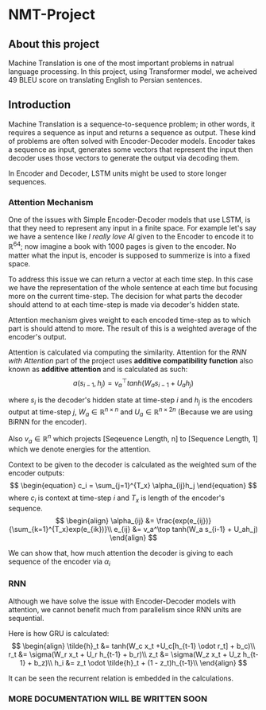 # NMT-Project
## About this project
Machine Translation is one of the most important problems in natrual language processing. In this project, using Transformer model, we acheived 49 BLEU score on translating English to Persian sentences.

## Introduction
Machine Translation is a sequence-to-sequence problem; in other words, it requires a sequence as input and returns a sequence as output. These kind of problems are often solved with Encoder-Decoder models. Encoder takes a sequence as input, generates some vectors that represent the input then decoder uses those vectors to generate the output via decoding them.

In Encoder and Decoder, LSTM units might be used to store longer sequences.

### Attention Mechanism
One of the issues with Simple Encoder-Decoder models that use LSTM, is that they need to represent any input in a finite space. For example let's say we have a sentence like *I really love AI* given to the Encoder to encode it to $\mathbb{R}^{64}$; now imagine a book with 1000 pages is given to the encoder. No matter what the input is, encoder is supposed to summerize is into a fixed space.

To address this issue we can return a vector at each time step. In this case we have the representation of the whole sentence at each time but focusing more on the current time-step. The decision for what parts the decoder should attend to at each time-step is made via decoder's hidden state.

Attention mechanism gives weight to each encoded time-step as to which part is should attend to more. The result of this is a weighted average of the encoder's output.

Attention is calculated via computing the similarity. Attention for the *RNN with Attention* part of the project uses **additive compatibility function** also known as **additive attention** and is calculated as such:
$$
\begin{equation}
    a(s_{i-1}, h_j) = v_a^\top tanh(W_a s_{i-1} + U_ah_j)
\end{equation}
$$

where $s_i$ is the decoder's hidden state at time-step $i$ and $h_j$ is the encoders output at time-step $j$, $W_a \in \mathbb{R}^{n \times n}$ and $U_a \in \mathbb{R}^{n\times 2n}$ (Because we are using BiRNN for the encoder).

Also $v_a \in \mathbb{R}^n$ which projects [Seqeuence Length, n] to [Sequence Length, 1] which we denote energies for the attention.

Context to be given to the decoder is calculated as the weighted sum of the encoder outputs:
$$
\begin{equation}
    c_i = \sum_{j=1}^{T_x} \alpha_{ij}h_j
\end{equation}
$$
where $c_i$ is context at time-step $i$ and $T_x$ is length of the encoder's sequence.
$$
\begin{align}
    \alpha_{ij} &= \frac{exp(e_{ij})}{\sum_{k=1}^{T_x}exp(e_{ik})}\\
    e_{ij} &= v_a^\top tanh(W_a s_{i-1} + U_ah_j)
\end{align}
$$

We can show that, how much attention the decoder is giving to each sequence of the encoder via $\alpha_i$

### RNN
Although we have solve the issue with Encoder-Decoder models with attention, we cannot benefit much from parallelism since RNN units are sequential.

Here is how GRU is calculated:
$$
\begin{align}
    \tilde{h}_t &= tanh(W_c x_t +U_c[h_{t-1} \odot r_t] + b_c)\\
    r_t &= \sigma(W_r x_t + U_r h_{t-1} + b_r)\\
    z_t &= \sigma(W_z x_t + U_z h_{t-1} + b_z)\\
    h_i &= z_t \odot \tilde{h}_t + (1 - z_t)h_{t-1}\\
\end{align}
$$

It can be seen the recurrent relation is embedded in the calculations.


### MORE DOCUMENTATION WILL BE WRITTEN SOON